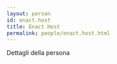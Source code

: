 ```yaml
---
layout: person
id: enact.host
title: Enact Host
permalink: people/enact.host.html
---
```


Dettagli della persona